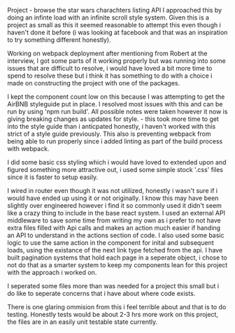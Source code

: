 Project - browse the star wars charachters listing API
I approached this by doing an infinte load with an infinite scroll style system.
Given this is a project as small as this it seemed reasonable to attempt this
even though i haven't done it before (i was looking at facebook and that was an
  inspiration to try something different honestly).

Working on webpack deployment after mentioning from Robert at the interview,
I got some parts of it working properly but was running into some issues that
are difficult to resolve, i would have loved a bit more time to spend to resolve
these but i think it has something to do with a choice i made on constructing
the project with one of the packages.

I kept the component count low on this because I was attempting to get the
AirBNB styleguide put in place.  I resolved most issues with this and can be
run by using 'npm run build'. All possible notes were taken however it now
is giving breaking changes as updates for style. - this took more time to
get into the style guide than i anticpated honestly, i haven't worked with this
strict of a style guide previously. This also is preventing webpack from being
able to run properly since i added linting as part of the build process with
webpack.

I did some basic css styling which i would have loved to extended upon and figured
something more attractive out, i used some simple stock '.css' files since
it is faster to setup easily.

I wired in router even though it was not utilized, honestly i wasn't sure if
i would have ended up using it or not originally.  I know this may have been slightly over
engineered however i find it so commonly used it didn't seem like a crazy thing
to include in the base react system.  I used an external API middleware to save
some time from writing my own as i prefer to not have extra files filled with
Api calls and makes an action much easier if handing an API to understand in
the actions section of code.
I also used some basic logic to use the same action in the component for inital
and subsequent loads, using the existance of the next link type fetched from the
api.  I have built pagination systems that hold each page in a seperate object,
i chose to not do that as a smarter system to keep my components lean for this
project with the approach i worked on.

I seperated some files more than was needed for a project this small but i do
like to seperate concerns that i have about where code exists.

There is one glaring ommision from this i feel terrible about and that is to do
testing.  Honestly tests would be about 2-3 hrs more work on this project, the
files are in an easily unit testable state currently.
